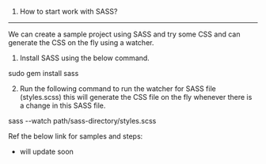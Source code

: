 1. How to start work with SASS?
--------------------------------
We can create a sample project using SASS and try some CSS and can generate the CSS on the fly using a watcher.
1. Install SASS using the below command.
  
  sudo gem install sass
  
2. Run the following command to run the watcher for SASS file   (styles.scss) this will generate the CSS file on the fly whenever there is a change in this SASS file.

sass --watch path/sass-directory/styles.scss

Ref the below link for samples and steps:
- will update soon
